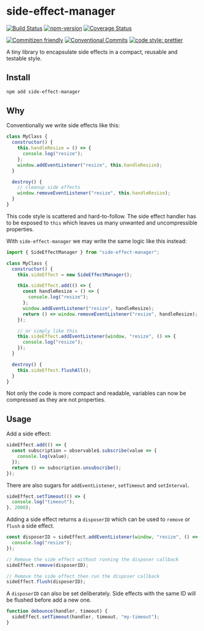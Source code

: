 # side-effect-manager

[![Build Status](https://github.com/crimx/side-effect-manager/actions/workflows/build.yml/badge.svg)](https://github.com/crimx/side-effect-manager/actions/workflows/build.yml)
[![npm-version](https://img.shields.io/npm/v/side-effect-manager.svg)](https://www.npmjs.com/package/side-effect-manager)
[![Coverage Status](https://img.shields.io/coveralls/github/crimx/side-effect-manager/main)](https://coveralls.io/github/crimx/side-effect-manager?branch=main)

[![Commitizen friendly](https://img.shields.io/badge/commitizen-friendly-brightgreen.svg?maxAge=2592000)](http://commitizen.github.io/cz-cli/)
[![Conventional Commits](https://img.shields.io/badge/Conventional%20Commits-1.0.0-brightgreen.svg?maxAge=2592000)](https://conventionalcommits.org)
[![code style: prettier](https://img.shields.io/badge/code_style-prettier-ff69b4.svg?style=flat-square)](https://github.com/prettier/prettier)

A tiny library to encapsulate side effects in a compact, reusable and testable style.

## Install

```bash
npm add side-effect-manager
```

## Why

Conventionally we write side effects like this:

```js
class MyClass {
  constructor() {
    this.handleResize = () => {
      console.log("resize");
    };
    window.addEventListener("resize", this.handleResize);
  }

  destroy() {
    // cleanup side effects
    window.removeEventListener("resize", this.handleResize);
  }
}
```

This code style is scattered and hard-to-follow. The side effect handler has to be exposed to `this` which leaves us many unwanted and uncompressible properties.

With `side-effect-manager` we may write the same logic like this instead:

```js
import { SideEffectManager } from "side-effect-manager";

class MyClass {
  constructor() {
    this.sideEffect = new SideEffectManager();

    this.sideEffect.add(() => {
      const handleResize = () => {
        console.log("resize");
      };
      window.addEventListener("resize", handleResize);
      return () => window.removeEventListener("resize", handleResize);
    });

    // or simply like this
    this.sideEffect.addEventListener(window, "resize", () => {
      console.log("resize");
    });
  }

  destroy() {
    this.sideEffect.flushAll();
  }
}
```

Not only the code is more compact and readable, variables can now be compressed as they are not properties.

## Usage

Add a side effect:

```js
sideEffect.add(() => {
  const subscription = observable$.subscribe(value => {
    console.log(value);
  });
  return () => subscription.unsubscribe();
});
```

There are also sugars for `addEventListener`, `setTimeout` and `setInterval`.

```js
sideEffect.setTimeout(() => {
  console.log("timeout");
}, 2000);
```

Adding a side effect returns a `disposerID` which can be used to `remove` or `flush` a side effect.

```js
const disposerID = sideEffect.addEventListener(window, "resize", () => {
  console.log("resize");
});

// Remove the side effect without running the disposer callback
sideEffect.remove(disposerID);

// Remove the side effect then run the disposer callback
sideEffect.flush(disposerID);
```

A `disposerID` can also be set deliberately. Side effects with the same ID will be flushed before add a new one.

```js
function debounce(handler, timeout) {
  sideEffect.setTimeout(handler, timeout, "my-timeout");
}
```
